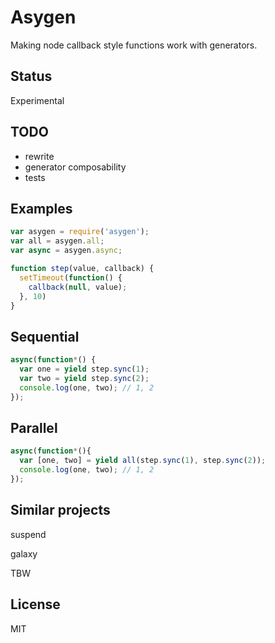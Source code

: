 # Asygen

Making node callback style functions work with generators.

## Status

Experimental

## TODO

* rewrite
* generator composability
* tests

## Examples

```js
var asygen = require('asygen');
var all = asygen.all;
var async = asygen.async;

function step(value, callback) {
  setTimeout(function() {
    callback(null, value);
  }, 10)
}
```

## Sequential

```js
async(function*() {
  var one = yield step.sync(1);
  var two = yield step.sync(2);
  console.log(one, two); // 1, 2
});
```

## Parallel

```js
async(function*(){
  var [one, two] = yield all(step.sync(1), step.sync(2));
  console.log(one, two); // 1, 2
});
```

## Similar projects

suspend

galaxy

TBW

## License

MIT
